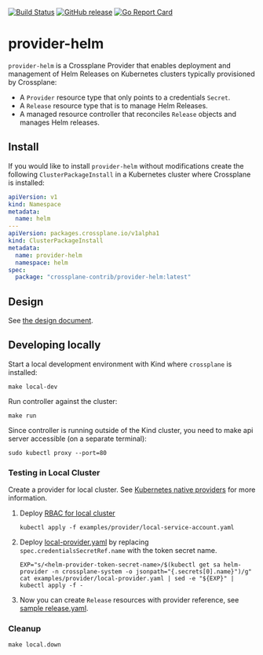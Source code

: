 [![Build Status](https://jenkinsci.upbound.io/job/crossplane/job/provider-helm/job/provider-helm/job/master/badge/icon)](https://jenkinsci.upbound.io/job/crossplane/job/provider-helm/job/provider-helm/job/master/)
[![GitHub release](https://img.shields.io/github/release/crossplane-contrib/provider-helm/all.svg?style=flat-square)](https://github.com/crossplane-contrib/provider-helm/releases)
[![Go Report Card](https://goreportcard.com/badge/github.com/crossplane-contrib/provider-helm)](https://goreportcard.com/report/github.com/crossplane-contrib/provider-helm)

# provider-helm

`provider-helm` is a Crossplane Provider that enables deployment and management
of Helm Releases on Kubernetes clusters typically provisioned by Crossplane:

- A `Provider` resource type that only points to a credentials `Secret`.
- A `Release` resource type that is to manage Helm Releases.
- A managed resource controller that reconciles `Release` objects and manages Helm releases.

## Install

If you would like to install `provider-helm` without modifications create
the following `ClusterPackageInstall` in a Kubernetes cluster where Crossplane is
installed:

```yaml
apiVersion: v1
kind: Namespace
metadata:
  name: helm
---
apiVersion: packages.crossplane.io/v1alpha1
kind: ClusterPackageInstall
metadata:
  name: provider-helm
  namespace: helm
spec:
  package: "crossplane-contrib/provider-helm:latest"
```

## Design 

See [the design document](https://github.com/crossplane/crossplane/blob/master/design/one-pager-helm-provider.md).

## Developing locally

Start a local development environment with Kind where `crossplane` is installed:

```
make local-dev
```

Run controller against the cluster:

```
make run
```

Since controller is running outside of the Kind cluster, you need to make api server accessible (on a separate terminal):

```
sudo kubectl proxy --port=80
```

### Testing in Local Cluster

Create a provider for local cluster. See [Kubernetes native providers](https://github.com/crossplane/crossplane/blob/master/design/one-pager-k8s-native-providers.md#proposal-kubernetes-provider-kind)
for more information.

1. Deploy [RBAC for local cluster](examples/provider/local-service-account.yaml)

    ```
    kubectl apply -f examples/provider/local-service-account.yaml
    ```
1. Deploy [local-provider.yaml](examples/provider/local-provider.yaml) by replacing `spec.credentialsSecretRef.name` with the token secret name.

    ```
    EXP="s/<helm-provider-token-secret-name>/$(kubectl get sa helm-provider -n crossplane-system -o jsonpath="{.secrets[0].name}")/g"
    cat examples/provider/local-provider.yaml | sed -e "${EXP}" | kubectl apply -f -
    ```
1. Now you can create `Release` resources with provider reference, see [sample release.yaml](examples/sample/release.yaml).

### Cleanup

```
make local.down
```
